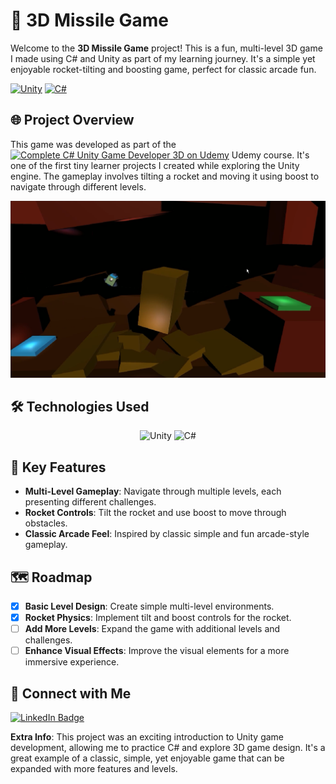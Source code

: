 # 🚀 3D Missile Game

Welcome to the **3D Missile Game** project! This is a fun, multi-level 3D game I made using C# and Unity as part of my learning journey. It's a simple yet enjoyable rocket-tilting and boosting game, perfect for classic arcade fun.

[![Unity](https://img.shields.io/badge/Unity-%23000000.svg?style=for-the-badge&logo=unity&logoColor=white)](https://unity.com/) [![C#](https://img.shields.io/badge/C%23-%23239120.svg?style=for-the-badge&logo=c-sharp&logoColor=white)](https://docs.microsoft.com/en-us/dotnet/csharp/)

## 🌐 Project Overview

This game was developed as part of the [![Complete C# Unity Game Developer 3D on Udemy](https://img.shields.io/badge/Udemy-Course-%23EC5252.svg?style=flat-square&logo=udemy&logoColor=white)](https://www.udemy.com/course/unitycourse2/) Udemy course. It's one of the first tiny learner projects I created while exploring the Unity engine. The gameplay involves tilting a rocket and moving it using boost to navigate through different levels.

<img src="https://github.com/ToniRajamaki/MissileMission/blob/master/img1.png?raw=true" alt="3D Missile Game Screenshot" />

## 🛠️ Technologies Used

<p align="center">
  <img src="https://img.shields.io/badge/Unity-%23000000.svg?style=for-the-badge&logo=unity&logoColor=white" alt="Unity" />
  <img src="https://img.shields.io/badge/C%23-%23239120.svg?style=for-the-badge&logo=c-sharp&logoColor=white" alt="C#" />
</p>

## 🌟 Key Features

- **Multi-Level Gameplay**: Navigate through multiple levels, each presenting different challenges.
- **Rocket Controls**: Tilt the rocket and use boost to move through obstacles.
- **Classic Arcade Feel**: Inspired by classic simple and fun arcade-style gameplay.

## 🗺️ Roadmap

- [x] **Basic Level Design**: Create simple multi-level environments.
- [x] **Rocket Physics**: Implement tilt and boost controls for the rocket.
- [ ] **Add More Levels**: Expand the game with additional levels and challenges.
- [ ] **Enhance Visual Effects**: Improve the visual elements for a more immersive experience.

## 🤝 Connect with Me

<p align="left">
  <a href="https://linkedin.com/in/toni-rajam%C3%A4ki-025055283" target="_blank">
    <img src="https://img.shields.io/badge/LinkedIn-Connect-blue?style=for-the-badge&logo=linkedin" alt="LinkedIn Badge" />
  </a>
</p>

**Extra Info**: This project was an exciting introduction to Unity game development, allowing me to practice C# and explore 3D game design. It's a great example of a classic, simple, yet enjoyable game that can be expanded with more features and levels.
